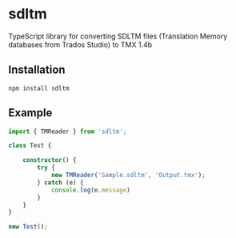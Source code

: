 # sdltm

TypeScript library for converting SDLTM files (Translation Memory databases from Trados Studio) to TMX 1.4b

## Installation

`npm install sdltm`

## Example

```TypeScript
import { TMReader } from 'sdltm';

class Test {

    constructor() {
        try {
            new TMReader('Sample.sdltm', 'Output.tmx');            
        } catch (e) {
            console.log(e.message)
        }
    }
}

new Test();
```
